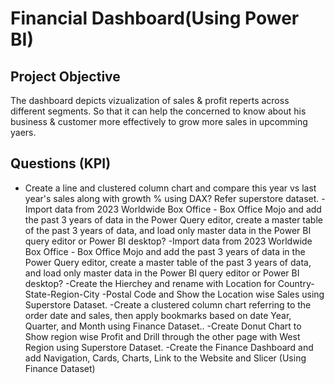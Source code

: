 # Financial Dashboard(Using Power BI)
 ## Project Objective
 The dashboard depicts vizualization of sales & profit reperts across different segments. So that it can help the concerned to know about his business & customer more effectively to grow more sales in upcomming yaers.
 ## Questions (KPI)
  - Create a line and clustered column chart and compare this year vs last year's sales along with growth % using DAX? Refer superstore dataset.
  -Import data from 2023 Worldwide Box Office - Box Office Mojo and add the past 3 years of data in the Power Query editor, create a master table of the past 3 years of data, and load only master data in the Power 
   BI query editor or Power BI desktop?
  -Import data from 2023 Worldwide Box Office - Box Office Mojo and add the past 3 years of data in the Power Query editor, create a master table of the past 3 years of data, and load only master data in the Power 
   BI query editor or Power BI desktop?
  -Create the Hierchey and rename with Location for Country-State-Region-City -Postal Code and Show the Location wise Sales using Superstore Dataset.
  -Create a clustered column chart referring to the order date and sales, then apply bookmarks based on date  Year, Quarter, and Month using Finance Dataset..
  -Create Donut Chart to Show region wise Profit and Drill through the other page with West Region using Superstore Dataset.
  -Create the Finance Dashboard and add Navigation, Cards, Charts, Link to the Website and Slicer (Using Finance Dataset)
